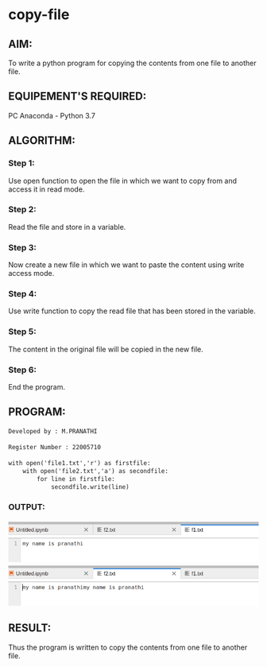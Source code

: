 # copy-file
## AIM:
To write a python program for copying the contents from one file to another file.
## EQUIPEMENT'S REQUIRED: 
PC
Anaconda - Python 3.7
## ALGORITHM: 
### Step 1:
Use open function to open the file in which we want to copy from and access it in read mode.

### Step 2: 
 Read the file and store in a variable.
### Step 3: 
Now create a new file in which we want to paste the content using write access mode.
### Step 4:  
Use write function to copy the read file that has been stored in the variable.
### Step 5: 
The content in the original file will be copied in the new file.
### Step 6: 
End the program.


## PROGRAM:
```
Developed by : M.PRANATHI

Register Number : 22005710

with open('file1.txt','r') as firstfile:
    with open('file2.txt','a') as secondfile:
        for line in firstfile:
            secondfile.write(line)
```
### OUTPUT:

!['OUTPUT'](/f1file.png)
!['OUTPUT'](/f1copyfile.png)

## RESULT:
Thus the program is written to copy the contents from one file to another file.
